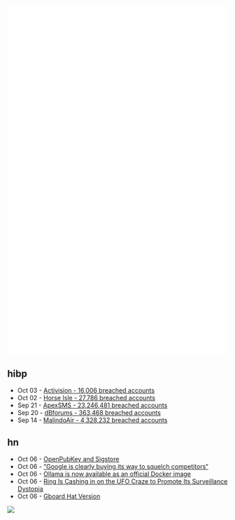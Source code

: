 ![Metrics](https://raw.githubusercontent.com/phixion/phixion/master/metrics.svg)

## hibp

<!--
for https://github.com/phixion/phixion/blob/main/.github/workflows/feeds.yml
-->
<!--START_SECTION:haveibeenpwnd-->
- Oct 03 - [Activision - 16,006 breached accounts](https://haveibeenpwned.com/PwnedWebsites#Activision)
- Oct 02 - [Horse Isle - 27,786 breached accounts](https://haveibeenpwned.com/PwnedWebsites#HorseIsle)
- Sep 21 - [ApexSMS - 23,246,481 breached accounts](https://haveibeenpwned.com/PwnedWebsites#ApexSMS)
- Sep 20 - [dBforums - 363,468 breached accounts](https://haveibeenpwned.com/PwnedWebsites#dBforums)
- Sep 14 - [MalindoAir - 4,328,232 breached accounts](https://haveibeenpwned.com/PwnedWebsites#MalindoAir)
<!--END_SECTION:haveibeenpwnd-->

## hn

<!--
for https://github.com/phixion/phixion/blob/main/.github/workflows/feeds.yml
-->
<!--START_SECTION:hn-->
- Oct 06 - [OpenPubKey and Sigstore](https://blog.sigstore.dev/openpubkey-and-sigstore/)
- Oct 06 - [“Google is clearly buying its way to squelch competitors“](https://www.bigtechontrial.com/p/google-is-clearly-buying-its-way)
- Oct 06 - [Ollama is now available as an official Docker image](https://ollama.ai/blog/ollama-is-now-available-as-an-official-docker-image)
- Oct 06 - [Ring Is Cashing in on the UFO Craze to Promote Its Surveillance Dystopia](https://www.vice.com/en/article/g5y8m3/ring-is-cashing-in-on-the-ufo-craze-to-promote-its-surveillance-dystopia)
- Oct 06 - [Gboard Hat Version](https://landing.google.co.jp/caps/)
<!--END_SECTION:hn-->

<!--
for https://yhype.me
-->
![](https://hit.yhype.me/github/profile?user_id=13013670)
